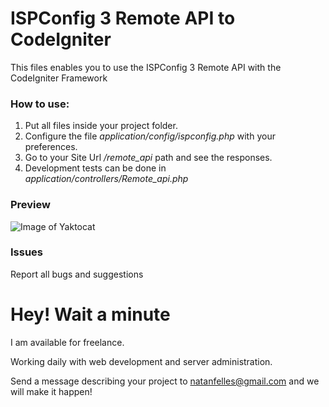 # ISPConfig 3 Remote API to CodeIgniter

This files enables you to use the ISPConfig 3 Remote API with the CodeIgniter Framework

### How to use:
1. Put all files inside your project folder.
2. Configure the file *application/config/ispconfig.php* with your preferences.
3. Go to your Site Url */remote_api* path and see the responses.
4. Development tests can be done in *application/controllers/Remote_api.php*

### Preview
![Image of Yaktocat](https://raw.githubusercontent.com/natanfelles/codeigniter-ispconfig/master/assets/codeigniter-ispconfig.png)

### Issues

Report all bugs and suggestions

# Hey! Wait a minute

I am available for freelance.

Working daily with web development and server administration.

Send a message describing your project to natanfelles@gmail.com and we will make it happen!
